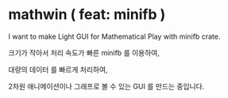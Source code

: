 # mathwin ( feat: minifb )

I want to make Light GUI for Mathematical Play with minifb crate.

크기가 작아서 처리 속도가 빠른 minifb 를 이용하여,
 
대량의 데이터 를 빠르게 처리하여,
 
2차원 애니메이션이나 그래프로 볼 수 있는 GUI 를 만드는 중입니다.
